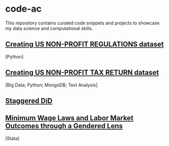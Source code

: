 # code-ac

This repository contains curated code snippets and projects to showcase my data science and computational skills.

## [Creating US NON-PROFIT REGULATIONS dataset](https://github.com/anubhachopra/code-ac/tree/67cbd4637f018401f1078227e4c496c6e3bb1b75/code-python)
[Python]

## [Creating US NON-PROFIT TAX RETURN dataset]()

[Big Data; Python; MongoDB; Text Analysis]

## [Staggered DiD]()

## [Minimum Wage Laws and Labor Market Outcomes through a Gendered Lens](https://github.com/anubhachopra/code-ac/tree/17c8120d66226ab69851f6b7139e9d98db41311a/code-stata)
[Stata]

